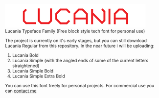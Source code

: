 <img src="images_readme/lucania-logo-github.png"> </img><br>
Lucania Typeface Family (Free block style tech font for personal use)

The project is currently on it's early stages, but you can still download Lucania Regular from this repository.
In the near future i will be uploading:
1. Lucania Bold
2. Lucania Simple (with the angled ends of some of the current letters straightened)
3. Lucania Simple Bold
4. Lucania Simple Extra Bold

You can use this font freely for personal projects. For commercial use you can <a href="eenster@gmail.com"> contact me </a>
